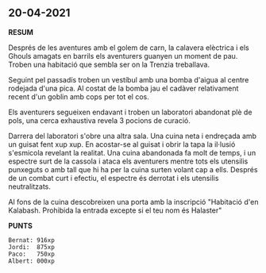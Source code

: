 ## **20-04-2021**

**RESUM**

Després de les aventures amb el golem de carn, la calavera elèctrica i els
Ghouls amagats en barrils els aventurers guanyen un moment de pau. Troben una
habitació que sembla ser on la Trenzia treballava.

Seguint pel passadís troben un vestíbul amb una bomba d'aigua al centre
rodejada d'una pica. Al costat de la bomba jau el cadàver relativament recent
d'un goblin amb cops per tot el cos.

Els aventurers segueixen endavant i troben un laboratori abandonat plè de pols,
una cerca exhaustiva revela 3 pocions de curació.

Darrera del laboratori s'obre una altra sala. Una cuina neta i endreçada amb un
guisat fent xup xup. En acostar-se al guisat i obrir la tapa la il·lusió
s'esmicola revelant la realitat. Una cuina abandonada fa molt de temps, i un
espectre surt de la cassola i ataca els aventurers mentre tots els utensilis
punxeguts o amb tall que hi ha per la cuina surten volant cap a ells. Després
de un combat curt i efectiu, el espectre és derrotat i els utensilis
neutralitzats.

Al fons de la cuina descobreixen una porta amb la inscripció "Habitació d'en Kalabash. Prohibida la entrada excepte si el teu nom és Halaster"

**PUNTS**

```
Bernat: 916xp
Jordi:  875xp
Paco:   750xp  
Albert: 000xp 
```
